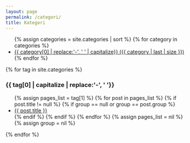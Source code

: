 ```yaml
---
layout: page
permalink: /categori/
title: Kategori
---
```


<div class="row">
<div class="col-md-4 pull-right">
<ul>
    {% assign categories = site.categories | sort %}
    {% for category in categories %}
     <li>
        <a href="/categori/#{{ category | first | slugify }}">
                {{ category[0] | replace:'-', ' ' | capitalize}} ({{ category | last | size }})
        </a>
     </li>
    {% endfor %}
</ul>
  
</div>

  <div class="col-md-8">
    
{% for tag in site.categories %}
<div id="{{ tag[0] }}"> 
  <h3 >{{ tag[0] | capitalize | replace:'-', ' '}}</h3>
  <ul>
    {% assign pages_list = tag[1] %}
    {% for post in pages_list %}
      {% if post.title != null %}
      {% if group == null or group == post.group %}
      <li><a href="{{ site.url }}{{ post.url }}">{{ post.title }}<span class="entry-date"></span></a></li>
      {% endif %}
      {% endif %}
    {% endfor %}
    {% assign pages_list = nil %}
    {% assign group = nil %}
  </ul>
  
</div>
{% endfor %}
  </div>
</div>